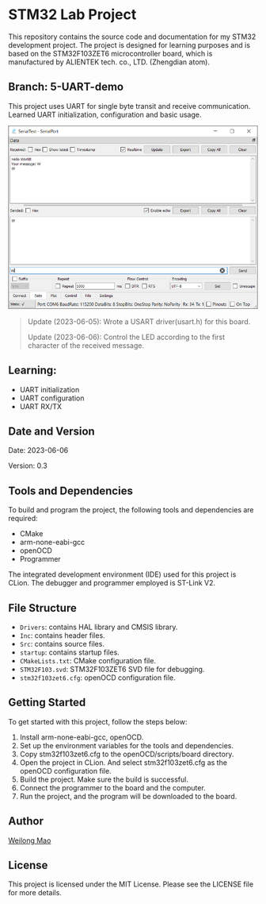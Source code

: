 # STM32 Lab Project

This repository contains the source code and documentation for my STM32 development project. The project is designed for
learning purposes and is based on the STM32F103ZET6 microcontroller board, which is manufactured by ALIENTEK tech. co.,
LTD. (Zhengdian atom).

## Branch: 5-UART-demo

This project uses UART for single byte transit and receive communication. Learned UART initialization, configuration and
basic usage.

![UART](https://raw.githubusercontent.com/WaylonMao/stm32-lab/5-UART-demo/UART.png)

> Update (2023-06-05): Wrote a USART driver(usart.h) for this board.
>
> Update (2023-06-06): Control the LED according to the first character of the received message.

## Learning:

- UART initialization
- UART configuration
- UART RX/TX

## Date and Version

Date: 2023-06-06

Version: 0.3

## Tools and Dependencies

To build and program the project, the following tools and dependencies are required:

- CMake
- arm-none-eabi-gcc
- openOCD
- Programmer

The integrated development environment (IDE) used for this project is CLion. The debugger and programmer employed is
ST-Link V2.

## File Structure

- `Drivers`: contains HAL library and CMSIS library.
- `Inc`: contains header files.
- `Src`: contains source files.
- `startup`: contains startup files.
- `CMakeLists.txt`: CMake configuration file.
- `STM32F103.svd`: STM32F103ZET6 SVD file for debugging.
- `stm32f103zet6.cfg`: openOCD configuration file.

## Getting Started

To get started with this project, follow the steps below:

1. Install arm-none-eabi-gcc, openOCD.
2. Set up the environment variables for the tools and dependencies.
3. Copy stm32f103zet6.cfg to the openOCD/scripts/board directory.
4. Open the project in CLion. And select stm32f103zet6.cfg as the openOCD configuration file.
5. Build the project. Make sure the build is successful.
6. Connect the programmer to the board and the computer.
7. Run the project, and the program will be downloaded to the board.

## Author

[Weilong Mao](https://github.com/WaylonMao)

## License

This project is licensed under the MIT License. Please see the LICENSE file for more details.